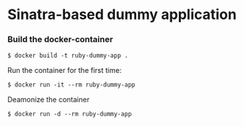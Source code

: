 # Sinatra-based dummy application

### Build the docker-container

```
$ docker build -t ruby-dummy-app .
```

Run the container for the first time:
```
$ docker run -it --rm ruby-dummy-app
```

Deamonize the container
```
$ docker run -d --rm ruby-dummy-app
```


